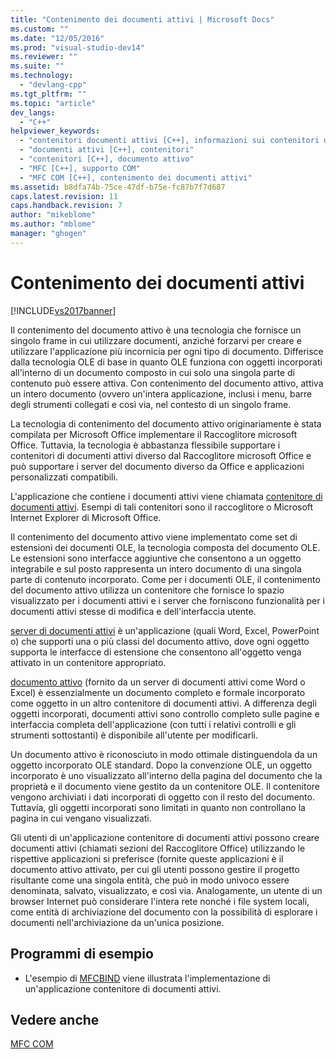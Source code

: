 ```yaml
---
title: "Contenimento dei documenti attivi | Microsoft Docs"
ms.custom: ""
ms.date: "12/05/2016"
ms.prod: "visual-studio-dev14"
ms.reviewer: ""
ms.suite: ""
ms.technology: 
  - "devlang-cpp"
ms.tgt_pltfrm: ""
ms.topic: "article"
dev_langs: 
  - "C++"
helpviewer_keywords: 
  - "contenitori documenti attivi [C++], informazioni sui contenitori documenti attivi"
  - "documenti attivi [C++], contenitori"
  - "contenitori [C++], documento attivo"
  - "MFC [C++], supporto COM"
  - "MFC COM [C++], contenimento dei documenti attivi"
ms.assetid: b8dfa74b-75ce-47df-b75e-fc87b7f7d687
caps.latest.revision: 11
caps.handback.revision: 7
author: "mikeblome"
ms.author: "mblome"
manager: "ghogen"
---
```

# Contenimento dei documenti attivi
[!INCLUDE[vs2017banner](../assembler/inline/includes/vs2017banner.md)]

Il contenimento del documento attivo è una tecnologia che fornisce un singolo frame in cui utilizzare documenti, anziché forzarvi per creare e utilizzare l'applicazione più incornicia per ogni tipo di documento.  Differisce dalla tecnologia OLE di base in quanto OLE funziona con oggetti incorporati all'interno di un documento composto in cui solo una singola parte di contenuto può essere attiva.  Con contenimento del documento attivo, attiva un intero documento \(ovvero un'intera applicazione, inclusi i menu, barre degli strumenti collegati e così via, nel contesto di un singolo frame.  
  
 La tecnologia di contenimento del documento attivo originariamente è stata compilata per Microsoft Office implementare il Raccoglitore microsoft Office.  Tuttavia, la tecnologia è abbastanza flessibile supportare i contenitori di documenti attivi diverso dal Raccoglitore microsoft Office e può supportare i server del documento diverso da Office e applicazioni personalizzati compatibili.  
  
 L'applicazione che contiene i documenti attivi viene chiamata [contenitore di documenti attivi](../mfc/active-document-containers.md).  Esempi di tali contenitori sono il raccoglitore o Microsoft Internet Explorer di Microsoft Office.  
  
 Il contenimento del documento attivo viene implementato come set di estensioni dei documenti OLE, la tecnologia composta del documento OLE.  Le estensioni sono interfacce aggiuntive che consentono a un oggetto integrabile e sul posto rappresenta un intero documento di una singola parte di contenuto incorporato.  Come per i documenti OLE, il contenimento del documento attivo utilizza un contenitore che fornisce lo spazio visualizzato per i documenti attivi e i server che forniscono funzionalità per i documenti attivi stesse di modifica e dell'interfaccia utente.  
  
 [server di documenti attivi](../mfc/active-document-servers.md) è un'applicazione \(quali Word, Excel, PowerPoint o\) che supporti una o più classi del documento attivo, dove ogni oggetto supporta le interfacce di estensione che consentono all'oggetto venga attivato in un contenitore appropriato.  
  
 [documento attivo](../mfc/active-documents.md) \(fornito da un server di documenti attivi come Word o Excel\) è essenzialmente un documento completo e formale incorporato come oggetto in un altro contenitore di documenti attivi.  A differenza degli oggetti incorporati, documenti attivi sono controllo completo sulle pagine e interfaccia completa dell'applicazione \(con tutti i relativi controlli e gli strumenti sottostanti\) è disponibile all'utente per modificarli.  
  
 Un documento attivo è riconosciuto in modo ottimale distinguendola da un oggetto incorporato OLE standard.  Dopo la convenzione OLE, un oggetto incorporato è uno visualizzato all'interno della pagina del documento che la proprietà e il documento viene gestito da un contenitore OLE.  Il contenitore vengono archiviati i dati incorporati di oggetto con il resto del documento.  Tuttavia, gli oggetti incorporati sono limitati in quanto non controllano la pagina in cui vengano visualizzati.  
  
 Gli utenti di un'applicazione contenitore di documenti attivi possono creare documenti attivi \(chiamati sezioni del Raccoglitore Office\) utilizzando le rispettive applicazioni si preferisce \(fornite queste applicazioni è il documento attivo attivato, per cui gli utenti possono gestire il progetto risultante come una singola entità, che può in modo univoco essere denominata, salvato, visualizzato, e così via.  Analogamente, un utente di un browser Internet può considerare l'intera rete nonché i file system locali, come entità di archiviazione del documento con la possibilità di esplorare i documenti nell'archiviazione da un'unica posizione.  
  
## Programmi di esempio  
  
-   L'esempio di [MFCBIND](../top/visual-cpp-samples.md) viene illustrata l'implementazione di un'applicazione contenitore di documenti attivi.  
  
## Vedere anche  
 [MFC COM](../mfc/mfc-com.md)